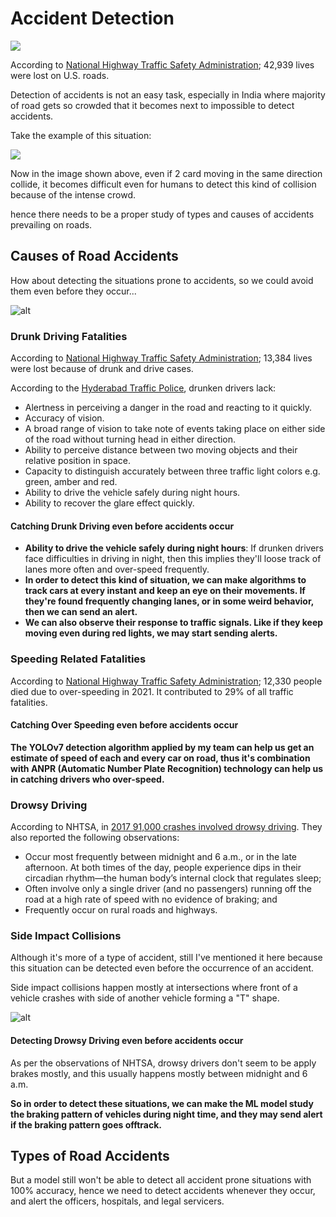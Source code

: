 # Accident Detection

![](https://images.indianexpress.com/2017/04/kolkata-road-accident_759_yt.jpg)

According to [National Highway Traffic Safety Administration](https://www.nhtsa.gov/); 42,939 lives were lost on U.S. roads.

Detection of accidents is not an easy task, especially in India where majority of road gets so crowded that it becomes next to impossible to detect accidents.

Take the example of this situation:

![](https://static.toiimg.com/thumb/msid-65737489,width-400,resizemode-4/65737489.jpg)

Now in the image shown above, even if 2 card moving in the same direction collide, it becomes difficult even for humans to detect this kind of collision because of the intense crowd.

hence there needs to be a proper study of types and causes of accidents prevailing on roads.

## Causes of Road Accidents

How about detecting the situations prone to accidents, so we could avoid them even before they occur...

![alt](https://cdn.pixabay.com/photo/2017/01/20/20/24/car-accident-1995852_1280.png)

### Drunk Driving Fatalities

According to [National Highway Traffic Safety Administration](https://www.nhtsa.gov/); 13,384 lives were lost because of drunk and drive cases.

According to the [Hyderabad Traffic Police](https://www.htp.gov.in/Drunken.html), drunken drivers lack:

- Alertness in perceiving a danger in the road and reacting to it quickly.
- Accuracy of vision.
- A broad range of vision to take note of events taking place on either side of the road without turning head in either direction.
- Ability to perceive distance between two moving objects and their relative position in space.
- Capacity to distinguish accurately between three traffic light colors e.g. green, amber and red.
- Ability to drive the vehicle safely during night hours.
- Ability to recover the glare effect quickly.

#### Catching Drunk Driving even before accidents occur

- **Ability to drive the vehicle safely during night hours**: If drunken drivers face difficulties in driving in night, then this implies they'll loose track of lanes more often and over-speed frequently.
- **In order to detect this kind of situation, we can make algorithms to track cars at every instant and keep an eye on their movements. If they're found frequently changing lanes, or in some weird behavior, then we can send an alert.**
- **We can also observe their response to traffic signals. Like if they keep moving even during red lights, we may start sending alerts.**

### Speeding Related Fatalities

According to [National Highway Traffic Safety Administration](https://www.nhtsa.gov/); 12,330 people died due to over-speeding in 2021. It contributed to 29% of all traffic fatalities.

#### Catching Over Speeding even before accidents occur

**The YOLOv7 detection algorithm applied by my team can help us get an estimate of speed of each and every car on road, thus it's combination with ANPR (Automatic Number Plate Recognition) technology can help us in catching drivers who over-speed.**

### Drowsy Driving

According to NHTSA, in [2017 91,000 crashes involved drowsy driving](https://www.nhtsa.gov/risky-driving/drowsy-driving). They also reported the following observations:

- Occur most frequently between midnight and 6 a.m., or in the late afternoon. At both times of the day, people experience dips in their circadian rhythm—the human body’s internal clock that regulates sleep;
- Often involve only a single driver (and no passengers) running off the road at a high rate of speed with no evidence of braking; and
- Frequently occur on rural roads and highways.

### Side Impact Collisions

Although it's more of a type of accident, still I've mentioned it here because this situation can be detected even before the occurrence of an accident.

Side impact collisions happen mostly at intersections where front of a vehicle crashes with side of another vehicle forming a "T" shape.

![alt](https://www.researchgate.net/publication/252014161/figure/fig1/AS:298029216223241@1448067110139/Side-collision-scenario-The-target-vehicle-is-closing-in-with-a-trajectory-visualized-in.png)

#### Detecting Drowsy Driving even before accidents occur

As per the observations of NHTSA, drowsy drivers don't seem to be apply brakes mostly, and this usually happens mostly between midnight and 6 a.m.

**So in order to detect these situations, we can make the ML model study the braking pattern of vehicles during night time, and they may send alert if the braking pattern goes offtrack.**

## Types of Road Accidents

But a model still won't be able to detect all accident prone situations with 100% accuracy, hence we need to detect accidents whenever they occur, and alert the officers, hospitals, and legal servicers.

### 